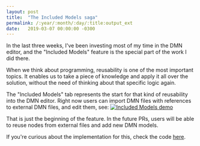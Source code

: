 ```yaml
---
layout: post
title:  "The Included Models saga"
permalink: /:year/:month/:day/:title:output_ext
date:   2019-03-07 00:00:00 -0300
---
```


In the last three weeks, I've been investing most of my time in the DMN editor, and the "Included Models" feature is the special part of the work I did there.

When we think about programming, reusability is one of the most important topics. It enables us to take a piece of knowledge and apply it all over the solution, without the need of thinking about that specific logic again.

The "Included Models" tab represents the start for that kind of reusability into the DMN editor. Right now users can import DMN files with references to external DMN files, and edit them, see:
[![Included Models demo](/assets/included-models-demo.gif "Included Models demo")](/assets/included-models-demo.gif)

That is just the beginning of the feature. In the future PRs, users will be able to reuse nodes from external files and add new DMN models.

If you're curious about the implementation for this, check the code [here](https://github.com/kiegroup/kie-wb-common/tree/master/kie-wb-common-dmn/kie-wb-common-dmn-client/src/main/java/org/kie/workbench/common/dmn/client/editors/included).
